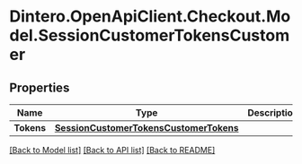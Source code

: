 # Dintero.OpenApiClient.Checkout.Model.SessionCustomerTokensCustomer

## Properties

Name | Type | Description | Notes
------------ | ------------- | ------------- | -------------
**Tokens** | [**SessionCustomerTokensCustomerTokens**](SessionCustomerTokensCustomerTokens.md) |  | [optional] 

[[Back to Model list]](../README.md#documentation-for-models) [[Back to API list]](../README.md#documentation-for-api-endpoints) [[Back to README]](../README.md)

